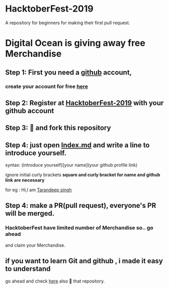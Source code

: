 # HacktoberFest-2019
A repository for beginners for making their first pull request.

# Digital Ocean is giving away free Merchandise

## Step 1: First you need a [github](https://github.com) account,

### create your account for free [here](https://github.com/join?source=header-home)

## Step 2: Register at [HacktoberFest-2019](https://hacktoberfest.digitalocean.com/start) with your github account

## Step 3: :star2: and fork this repository

## Step 4: just open [Index.md](https://github.com/taran9873/HacktoberFest-2019/blob/master/Index.md) and write a line to introduce yourself.

syntax: (introduce yourself)[your name](your github profile link)

ignore initial curly brackets
**square and curly bracket for name and github link are necessary**

for eg : Hi,I am [Tarandeep singh](https://github.com/taran9873)

## Step 4: make a PR(pull request), everyone's PR will be merged.

### HacktoberFest have limited number of Merchandise so.. go ahead
and claim your Merchandise.

## if you want to learn Git and github , i made it easy to understand
go ahead and check [here](https://github.com/taran9873/GitTutorials)
also :star2: that repository.

